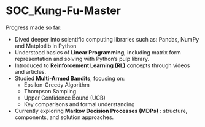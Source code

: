 # SOC_Kung-Fu-Master

Progress made so far:
- Dived deeper into scientific computing libraries such as: Pandas, NumPy and Matplotlib in Python
- Understood basics of **Linear Programming**, including matrix form representation and solving with Python’s pulp library.
- Introduced to **Reinforcement Learning (RL)** concepts through videos and articles.
- Studied **Multi-Armed Bandits**, focusing on:
  - Epsilon-Greedy Algorithm  
  - Thompson Sampling  
  - Upper Confidence Bound (UCB)  
  - Key comparisons and formal understanding 
- Currently exploring **Markov Decision Processes (MDPs)** : structure, components, and solution approaches.
